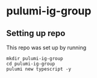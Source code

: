 # pulumi-ig-group

## Setting up repo

This repo was set up by running

``````
mkdir pulumi-ig-group
cd pulumi-ig-group
pulumi new typescript -y
``````

